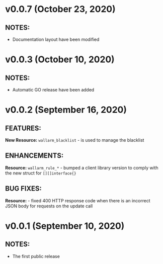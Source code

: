 # v0.0.7 (October 23, 2020)

## NOTES:

* Documentation layout have been modified

# v0.0.3 (October 10, 2020)

## NOTES:

* Automatic GO release have been added

# v0.0.2 (September 16, 2020)

## FEATURES:

**New Resource:** `wallarm_blacklist` - is used to manage the blacklist

## ENHANCEMENTS:

**Resource:** `wallarm_rule_*` - bumped a client library version to comply with the new struct for `[][]interface{}`

## BUG FIXES:

**Resource:** - fixed 400 HTTP response code when there is an incorrect JSON body for requests on the update call

# v0.0.1 (September 10, 2020)

## NOTES:

* The first public release